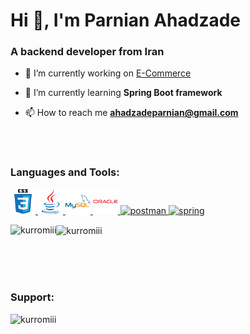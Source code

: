 
<!--
**kurromiii/kurromiii** is a ✨ _special_ ✨ repository because its `README.md` (this file) appears on your GitHub profile.

Here are some ideas to get you started:

- 🔭 I’m currently working on ...
- 🌱 I’m currently learning ...
- 👯 I’m looking to collaborate on ...
- 🤔 I’m looking for help with ...
- 💬 Ask me about ...
- 📫 How to reach me: ...
- 😄 Pronouns: ...
- ⚡ Fun fact: ...
-->

<h1 align="left">Hi 👋, I'm Parnian Ahadzade</h1>
<h3 align="left">A backend developer from Iran</h3>

- 🔭 I’m currently working on [E-Commerce](https://github.com/kurromiii/E-Commerce)

- 🌱 I’m currently learning **Spring Boot framework**

- 📫 How to reach me **ahadzadeparnian@gmail.com**


<br><br>
<h3 align="left">Languages and Tools:</h3>
<p align="left"> <a href="https://www.w3schools.com/css/" target="_blank" rel="noreferrer"> <img src="https://raw.githubusercontent.com/devicons/devicon/master/icons/css3/css3-original-wordmark.svg" alt="css3" width="40" height="40"/> </a> <a href="https://www.java.com" target="_blank" rel="noreferrer"> <img src="https://raw.githubusercontent.com/devicons/devicon/master/icons/java/java-original.svg" alt="java" width="40" height="40"/> </a> <a href="https://www.mysql.com/" target="_blank" rel="noreferrer"> <img src="https://raw.githubusercontent.com/devicons/devicon/master/icons/mysql/mysql-original-wordmark.svg" alt="mysql" width="40" height="40"/> </a> <a href="https://www.oracle.com/" target="_blank" rel="noreferrer"> <img src="https://raw.githubusercontent.com/devicons/devicon/master/icons/oracle/oracle-original.svg" alt="oracle" width="40" height="40"/> </a> <a href="https://postman.com" target="_blank" rel="noreferrer"> <img src="https://www.vectorlogo.zone/logos/getpostman/getpostman-icon.svg" alt="postman" width="40" height="40"/> </a> <a href="https://spring.io/" target="_blank" rel="noreferrer"> <img src="https://www.vectorlogo.zone/logos/springio/springio-icon.svg" alt="spring" width="40" height="40"/> </a> </p>


<p><img align="left" src="https://github-readme-stats.vercel.app/api/top-langs?username=kurromiii&show_icons=true&locale=en&layout=compact" alt="kurromiii" /></p>


<p><img align="center" src="https://github-readme-streak-stats.herokuapp.com/?user=kurromiii&" alt="kurromiii" /></p>


<br><br><br>
<h3 align="left">Support:</h3>
<p><a href="https://www.buymeacoffee.com/kurromiii"> <img align="left" src="https://cdn.buymeacoffee.com/buttons/v2/default-yellow.png" height="50" width="210" alt="kurromiii" /></a></p><br><br>


